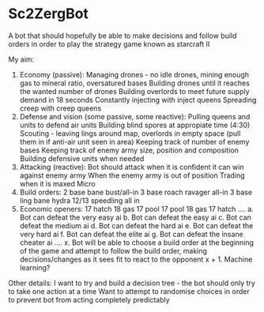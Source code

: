 # Sc2ZergBot
A bot that should hopefully be able to make decisions and follow build orders in order to play the strategy game known as starcraft II

My aim:
  1. Economy (passive):
    Managing drones - no idle drones, mining enough gas to mineral ratio, oversatured bases
    Building drones until it reaches the wanted number of drones
    Building overlords to meet future supply demand in 18 seconds
    Constantly injecting with inject queens
    Spreading creep with creep queens
  2. Defense and vision (some passive, some reactive):
    Pulling queens and units to defend air units
    Building blind spores at appropiate time (4:30)
    Scouting - leaving lings around map, overlords in empty space (pull them in if anti-air unit seen in area)
    Keeping track of number of enemy bases
    Keeping track of enemy army size, position and composition
    Building defensive units when needed
  3. Attacking (reactive):
    Bot should attack when it is confident it can win against enemy army
    When the enemy army is out of position
    Trading when it is maxed
    Micro
  4. Build orders:
    2 base bane bust/all-in
    3 base roach ravager all-in
    3 base ling bane hydra
    12/13 speedling all in
  5. Economic openers:
    17 hatch 18 gas 17 pool
    17 pool 18 gas 17 hatch
  ....
  a. Bot can defeat the very easy ai
  b. Bot can defeat the easy ai
  c. Bot can defeat the medium ai
  d. Bot can defeat the hard ai
  e. Bot can defeat the very hard ai
  f. Bot can defeat the elite ai
  g. Bot can defeat the insane cheater ai
  ....
  x. Bot will be able to choose a build order at the beginning of the game and attempt to follow the build order, making decisions/changes as it sees fit to react to the opponent
  x + 1. Machine learning?

Other details:
  I want to try and build a decision tree - the bot should only try to take one action at a time
  Want to attempt to randomise choices in order to prevent bot from acting completely predictably
